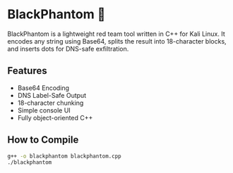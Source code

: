 # BlackPhantom 👻

BlackPhantom is a lightweight red team tool written in C++ for Kali Linux. It encodes any string using Base64, splits the result into 18-character blocks, and inserts dots for DNS-safe exfiltration.

##  Features
- Base64 Encoding
- DNS Label-Safe Output
- 18-character chunking
- Simple console UI
- Fully object-oriented C++

##  How to Compile

```bash
g++ -o blackphantom blackphantom.cpp
./blackphantom
